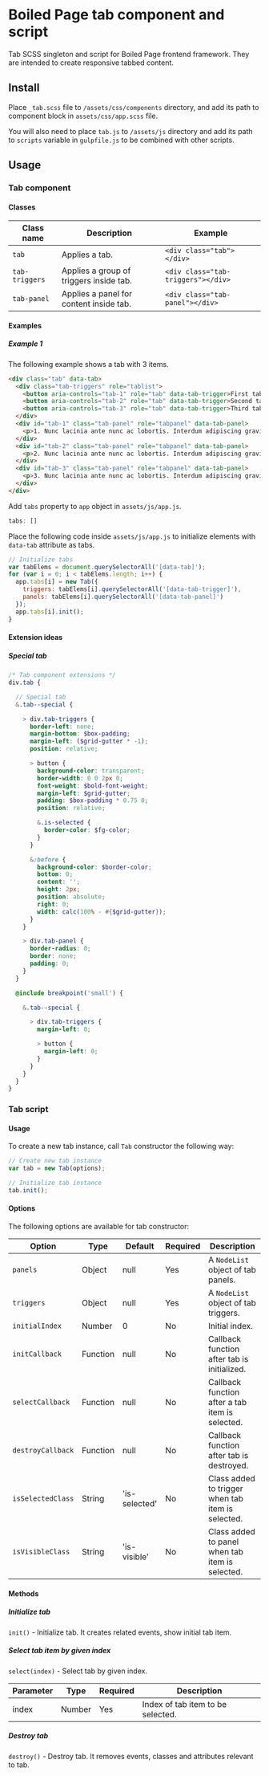 # Boiled Page tab component and script

Tab SCSS singleton and script for Boiled Page frontend framework. They are intended to create responsive tabbed content.

## Install

Place `_tab.scss` file to `/assets/css/components` directory, and add its path to component block in `assets/css/app.scss` file. 

You will also need to place `tab.js` to `/assets/js` directory and add its path to `scripts` variable in `gulpfile.js` to be combined with other scripts.

## Usage

### Tab component

#### Classes

Class name | Description | Example
---------- | ----------- | -------
`tab` | Applies a tab. | `<div class="tab"></div>`
`tab-triggers` | Applies a group of triggers inside tab. | `<div class="tab-triggers"></div>`
`tab-panel` | Applies a panel for content inside tab. | `<div class="tab-panel"></div>`

#### Examples

##### Example 1

The following example shows a tab with 3 items.

```html
<div class="tab" data-tab>
  <div class="tab-triggers" role="tablist">
    <button aria-controls="tab-1" role="tab" data-tab-trigger>First tab</button>
    <button aria-controls="tab-2" role="tab" data-tab-trigger>Second tab</button>
    <button aria-controls="tab-3" role="tab" data-tab-trigger>Third tab</button>
  </div>
  <div id="tab-1" class="tab-panel" role="tabpanel" data-tab-panel>
    <p>1. Nunc lacinia ante nunc ac lobortis. Interdum adipiscing gravida odio porttitor sem non mi integer non faucibus ornare mi ut ante amet placerat aliquet. Volutpat eu sed ante lacinia sapien lorem accumsan varius montes viverra nibh in adipiscing blandit tempus accumsan.</p>
  </div>
  <div id="tab-2" class="tab-panel" role="tabpanel" data-tab-panel>
    <p>2. Nunc lacinia ante nunc ac lobortis. Interdum adipiscing gravida odio porttitor sem non mi integer non faucibus ornare mi ut ante amet placerat aliquet. Volutpat eu sed ante lacinia sapien lorem accumsan varius montes viverra nibh in adipiscing blandit tempus accumsan.</p>
  </div>
  <div id="tab-3" class="tab-panel" role="tabpanel" data-tab-panel>
    <p>3. Nunc lacinia ante nunc ac lobortis. Interdum adipiscing gravida odio porttitor sem non mi integer non faucibus ornare mi ut ante amet placerat aliquet. Volutpat eu sed ante lacinia sapien lorem accumsan varius montes viverra nibh in adipiscing blandit tempus accumsan.</p>
  </div>
</div>
```

Add `tabs` property to `app` object in `assets/js/app.js`.

```js
tabs: []
```

Place the following code inside `assets/js/app.js` to initialize elements with `data-tab` attribute as tabs.

```js
// Initialize tabs
var tabElems = document.querySelectorAll('[data-tab]');
for (var i = 0; i < tabElems.length; i++) {
  app.tabs[i] = new Tab({
    triggers: tabElems[i].querySelectorAll('[data-tab-trigger]'),
    panels: tabElems[i].querySelectorAll('[data-tab-panel]')
  });
  app.tabs[i].init();
}
```

#### Extension ideas

##### Special tab

```scss
/* Tab component extensions */
div.tab {

  // Special tab
  &.tab--special {

    > div.tab-triggers {
      border-left: none;
      margin-bottom: $box-padding;
      margin-left: ($grid-gutter * -1);
      position: relative;

      > button {
        background-color: transparent;
        border-width: 0 0 2px 0;
        font-weight: $bold-font-weight;
        margin-left: $grid-gutter;
        padding: $box-padding * 0.75 0;
        position: relative;

        &.is-selected {
          border-color: $fg-color;
        }
      }

      &:before {
        background-color: $border-color;
        bottom: 0;
        content: '';
        height: 2px;
        position: absolute;
        right: 0;
        width: calc(100% - #{$grid-gutter});
      }
    }

    > div.tab-panel {
      border-radius: 0;
      border: none;
      padding: 0;
    }
  }

  @include breakpoint('small') {

    &.tab--special {

      > div.tab-triggers {
        margin-left: 0;

        > button {
          margin-left: 0;
        }
      }
    }
  }
}
```

### Tab script

#### Usage

To create a new tab instance, call `Tab` constructor the following way:

```js
// Create new tab instance
var tab = new Tab(options);

// Initialize tab instance
tab.init();
```

#### Options

The following options are available for tab constructor:

Option| Type | Default | Required | Description
------|------|---------|----------|------------
`panels` | Object | null | Yes | A `NodeList` object of tab panels.
`triggers` | Object | null | Yes | A `NodeList` object of tab triggers.
`initialIndex` | Number | 0 | No | Initial index.
`initCallback` | Function | null | No | Callback function after tab is initialized.
`selectCallback` | Function | null | No | Callback function after a tab item is selected.
`destroyCallback` | Function | null | No | Callback function after tab is destroyed.
`isSelectedClass` | String | 'is-selected' | No | Class added to trigger when tab item is selected.
`isVisibleClass` | String | 'is-visible' | No | Class added to panel when tab item is selected.

#### Methods

##### Initialize tab

`init()` - Initialize tab. It creates related events, show initial tab item.

##### Select tab item by given index

`select(index)` - Select tab by given index.

Parameter | Type | Required | Description
----------|------|----------|------------
index | Number | Yes | Index of tab item to be selected.

##### Destroy tab

`destroy()` - Destroy tab. It removes events, classes and attributes relevant to tab.